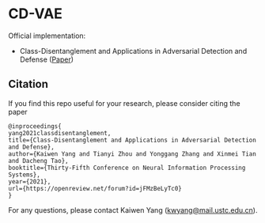 # CD-VAE

Official implementation:
- Class-Disentanglement and Applications in Adversarial Detection and Defense ([Paper](https://openreview.net/pdf?id=jFMzBeLyTc0))

## Citation

If you find this repo useful for your research, please consider citing the paper
```
@inproceedings{
yang2021classdisentanglement,
title={Class-Disentanglement and Applications in Adversarial Detection and Defense},
author={Kaiwen Yang and Tianyi Zhou and Yonggang Zhang and Xinmei Tian and Dacheng Tao},
booktitle={Thirty-Fifth Conference on Neural Information Processing Systems},
year={2021},
url={https://openreview.net/forum?id=jFMzBeLyTc0}
}
```

For any questions, please contact Kaiwen Yang (kwyang@mail.ustc.edu.cn).
